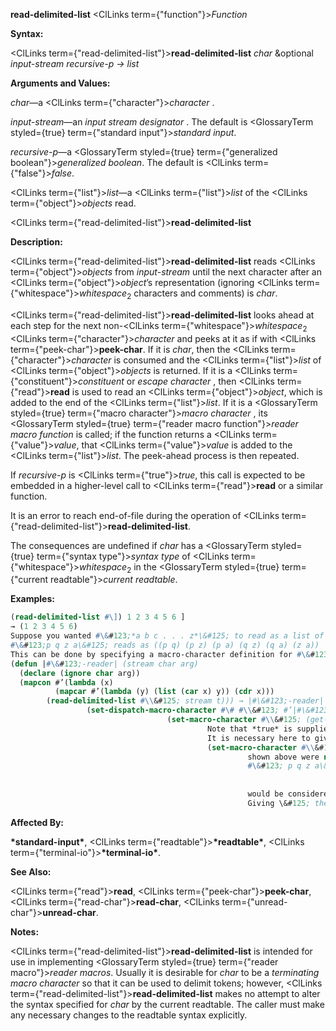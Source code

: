 **read-delimited-list** <ClLinks  term={"function"}><i>Function</i></ClLinks> 



**Syntax:** 



<ClLinks  term={"read-delimited-list"}><b>read-delimited-list</b></ClLinks> *char* &amp;optional *input-stream recursive-p → list* 



**Arguments and Values:** 



*char*—a <ClLinks  term={"character"}><i>character</i></ClLinks> . 



*input-stream*—an *input stream designator* . The default is <GlossaryTerm styled={true} term={"standard input"}><i>standard input</i></GlossaryTerm>. 



*recursive-p*—a <GlossaryTerm styled={true} term={"generalized boolean"}><i>generalized boolean</i></GlossaryTerm>. The default is <ClLinks  term={"false"}><i>false</i></ClLinks>. 



<ClLinks  term={"list"}><i>list</i></ClLinks>—a <ClLinks  term={"list"}><i>list</i></ClLinks> of the <ClLinks  term={"object"}><i>objects</i></ClLinks> read. 







 



 



<ClLinks  term={"read-delimited-list"}><b>read-delimited-list</b></ClLinks> 



**Description:** 



<ClLinks  term={"read-delimited-list"}><b>read-delimited-list</b></ClLinks> reads <ClLinks  term={"object"}><i>objects</i></ClLinks> from *input-stream* until the next character after an <ClLinks  term={"object"}><i>object</i></ClLinks>’s representation (ignoring <ClLinks  term={"whitespace"}><i>whitespace</i></ClLinks><sub>2</sub> characters and comments) is *char*. 



<ClLinks  term={"read-delimited-list"}><b>read-delimited-list</b></ClLinks> looks ahead at each step for the next non-<ClLinks  term={"whitespace"}><i>whitespace</i></ClLinks><sub>2</sub> <ClLinks  term={"character"}><i>character</i></ClLinks> and peeks at it as if with <ClLinks  term={"peek-char"}><b>peek-char</b></ClLinks>. If it is *char*, then the <ClLinks  term={"character"}><i>character</i></ClLinks> is consumed and the <ClLinks  term={"list"}><i>list</i></ClLinks> of <ClLinks  term={"object"}><i>objects</i></ClLinks> is returned. If it is a <ClLinks  term={"constituent"}><i>constituent</i></ClLinks> or *escape character* , then <ClLinks  term={"read"}><b>read</b></ClLinks> is used to read an <ClLinks  term={"object"}><i>object</i></ClLinks>, which is added to the end of the <ClLinks  term={"list"}><i>list</i></ClLinks>. If it is a <GlossaryTerm styled={true} term={"macro character"}><i>macro character</i></GlossaryTerm> , its <GlossaryTerm styled={true} term={"reader macro function"}><i>reader macro function</i></GlossaryTerm> is called; if the function returns a <ClLinks  term={"value"}><i>value</i></ClLinks>, that <ClLinks  term={"value"}><i>value</i></ClLinks> is added to the <ClLinks  term={"list"}><i>list</i></ClLinks>. The peek-ahead process is then repeated. 



If *recursive-p* is <ClLinks  term={"true"}><i>true</i></ClLinks>, this call is expected to be embedded in a higher-level call to <ClLinks  term={"read"}><b>read</b></ClLinks> or a similar function. 



It is an error to reach end-of-file during the operation of <ClLinks  term={"read-delimited-list"}><b>read-delimited-list</b></ClLinks>. 



The consequences are undefined if *char* has a <GlossaryTerm styled={true} term={"syntax type"}><i>syntax type</i></GlossaryTerm> of <ClLinks  term={"whitespace"}><i>whitespace</i></ClLinks><sub>2</sub> in the <GlossaryTerm styled={true} term={"current readtable"}><i>current readtable</i></GlossaryTerm>. 

**Examples:**
```lisp
(read-delimited-list #\]) 1 2 3 4 5 6 ] 
→ (1 2 3 4 5 6) 
Suppose you wanted #\&#123;*a b c . . . z*\&#125; to read as a list of all pairs of the elements *a*, *b*, *c*, *. . .*, *z*, for example. 
#\&#123;p q z a\&#125; reads as ((p q) (p z) (p a) (q z) (q a) (z a)) 
This can be done by specifying a macro-character definition for #\&#123; that does two things: reads in all the items up to the \&#125;, and constructs the pairs. **read-delimited-list** performs the first task. 
(defun |#\&#123;-reader| (stream char arg) 
  (declare (ignore char arg)) 
  (mapcon #’(lambda (x) 
	      (mapcar #’(lambda (y) (list (car x) y)) (cdr x))) 
	    (read-delimited-list #\\&#125; stream t))) → |#\&#123;-reader| 
				 (set-dispatch-macro-character #\# #\\&#123; #’|#\&#123;-reader|) → T 
							       (set-macro-character #\\&#125; (get-macro-character #\) **nil**)) 
										    Note that *true* is supplied for the *recursive-p* argument. 
										    It is necessary here to give a definition to the character \&#125; as well to prevent it from being a constituent. If the line 
										    (set-macro-character #\\&#125; (get-macro-character #\) **nil**)) 
													 shown above were not included, then the \&#125; in 
													 #\&#123; p q z a\&#125; 
													 
													 
													 would be considered a constituent character, part of the symbol named a\&#125;. This could be corrected by putting a space before the \&#125;, but it is better to call **set-macro-character**. 
													 Giving \&#125; the same definition as the standard definition of the character ) has the twin benefit of making it terminate tokens for use with **read-delimited-list** and also making it invalid for use in any other context. Attempting to read a stray \&#125; will signal an error. 
```
**Affected By:** 



**\*standard-input\***, <ClLinks  term={"readtable"}><b>\*readtable\*</b></ClLinks>, <ClLinks  term={"terminal-io"}><b>\*terminal-io\*</b></ClLinks>. 



**See Also:** 



<ClLinks  term={"read"}><b>read</b></ClLinks>, <ClLinks  term={"peek-char"}><b>peek-char</b></ClLinks>, <ClLinks  term={"read-char"}><b>read-char</b></ClLinks>, <ClLinks  term={"unread-char"}><b>unread-char</b></ClLinks>. 



**Notes:** 



<ClLinks  term={"read-delimited-list"}><b>read-delimited-list</b></ClLinks> is intended for use in implementing <GlossaryTerm styled={true} term={"reader macro"}><i>reader macros</i></GlossaryTerm>. Usually it is desirable for *char* to be a *terminating macro character* so that it can be used to delimit tokens; however, <ClLinks  term={"read-delimited-list"}><b>read-delimited-list</b></ClLinks> makes no attempt to alter the syntax specified for *char* by the current readtable. The caller must make any necessary changes to the readtable syntax explicitly. 



